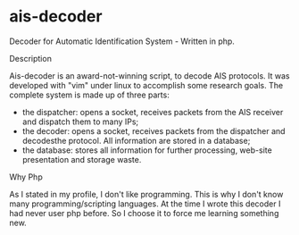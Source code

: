 # ais-decoder
Decoder for Automatic Identification System - Written in php.

Description

Ais-decoder is an award-not-winning script, to decode AIS protocols. It was developed with "vim" under linux to accomplish some research goals. The complete system is made up of three parts:
- the dispatcher: opens a socket, receives packets from the AIS receiver and dispatch them to many IPs;
- the decoder: opens a socket, receives packets from the dispatcher and decodesthe protocol. All information are stored in a database;
- the database: stores all information for further processing, web-site presentation and storage waste.

Why Php

As I stated in my profile, I don't like programming. This is why I don't know many programming/scripting languages. At the time I wrote this decoder I had never user php before. So I choose it to force me learning something new. 


